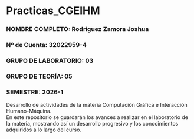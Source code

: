 # Practicas_CGEIHM  

### NOMBRE COMPLETO: Rodríguez Zamora Joshua
### Nº de Cuenta: 32022959-4
### GRUPO DE LABORATORIO: 03
### GRUPO DE TEORÍA: 05
### SEMESTRE: 2026-1

Desarrollo de actividades de la materia Computación Gráfica e Interacción Humano-Máquina.  
En este repositorio se guardarán los avances a realizar en el laboratorio de la materia, mostrando así un desarrollo progresivo y los conocimientos adquiridos a lo largo del curso.
